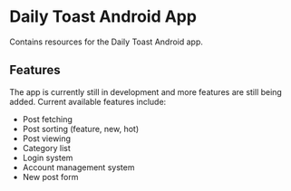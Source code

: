 # Daily Toast Android App
Contains resources for the Daily Toast Android app.

## Features
The app is currently still in development and more features are still being added. Current available features include:
- Post fetching
- Post sorting (feature, new, hot)
- Post viewing
- Category list
- Login system
- Account management system
- New post form
